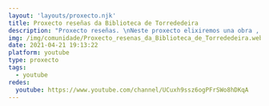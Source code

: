 ```yaml
---
layout: 'layouts/proxecto.njk'
title: Proxecto reseñas da Biblioteca de Torrededeira
description: "Proxecto reseñas. \nNeste proxecto elixiremos una obra , cada dous meses, para facer a súa “reseña” crítica ou descritiva que faga xurdir novas lecturas e documentos complementarios. \n¿Por qué o facemos?\nPara difundir os fondos e recursos bibliotecarios desde a Biblioteca Universitaria , impulsar e dinamizar os fondos documentais, recursos dixitais e informativos de interese (monografías, publicacións periódicas, bases de datos, libros electrónicos,…) relacionados cos coñecementos tratados nos libros recensionados para que a comunidade poida coñecer, rendibilizar e aproveitar eficazmente os recursos da Biblioteca da Biblioteca.\nPara espertar a curiosidade e a inquietude por temas de actualidade , investigación ou cultura que permitan fomentar e incrementar a formación dos participantes mediante a confrontación de ideas e o diálogo permanente e crear un espazo de lectura, pensamento e reflexión aberto. \n \nGrazas pola vosa atención."
img: /img/comunidade/Proxecto_resenas_da_Biblioteca_de_Torrededeira.webp
date: 2021-04-21 19:13:22
platform: youtube
type: proxecto
tags:
  - youtube
redes:
  youtube: https://www.youtube.com/channel/UCuxh9ssz6ogPFrSWo8hDKqA
---
```

